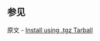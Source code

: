 ## 参见

原文 - [Install using .tgz Tarball]( https://docs.mongodb.com/manual/tutorial/install-mongodb-on-red-hat-tarball/ )

